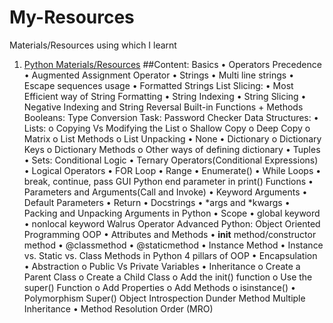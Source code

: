 # My-Resources
Materials/Resources using which I learnt
1. [Python Materials/Resources](https://github.com/KrishAleti/My-Resources/tree/main/Python)
##Content:
Basics
•	Operators Precedence
•	Augmented Assignment Operator
•	Strings
•	Multi line strings
•	Escape sequences usage
•	Formatted Strings List Slicing:
•	Most Efficient way of String Formatting
•	String Indexing
•	String Slicing
•	Negative Indexing and String Reversal
Built-in Functions + Methods
Booleans:
Type Conversion
Task: Password Checker
Data Structures:
•	Lists:
o	Copying Vs Modifying the List
o	Shallow Copy
o	Deep Copy
o	Matrix
o	List Methods
o	List Unpacking
•	None
•	Dictionary
o	Dictionary Keys
o	Dictionary Methods
o	Other ways of defining dictionary
•	Tuples
•	Sets:
Conditional Logic
•	Ternary Operators(Conditional Expressions)
•	Logical Operators
•	FOR Loop
•	Range
•	Enumerate()
•	While Loops
•	break, continue, pass
GUI
Python end parameter in print()
Functions
•	Parameters and Arguments(Call and Invoke) 
•	Keyword Arguments
•	Default Parameters
•	Return
•	Docstrings
•	*args and *kwargs
•	Packing and Unpacking Arguments in Python
•	Scope
•	global keyword
•	nonlocal keyword
Walrus Operator
Advanced Python: Object Oriented Programming
OOP
•	Attributes and Methods
•	__init__ method/constructor method
•	@classmethod 
•	@staticmethod
•	Instance Method
•	Instance vs. Static vs. Class Methods in Python
4 pillars of OOP
•	Encapsulation
•	Abstraction
o	Public Vs Private Variables
•	Inheritance
o	Create a Parent Class
o	Create a Child Class
o	Add the init() function 
o	Use the super() Function
o	Add Properties
o	Add Methods
o	isinstance()
•	Polymorphism
Super()
Object Introspection
Dunder Method
Multiple Inheritance
•	Method Resolution Order (MRO)


